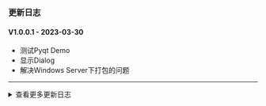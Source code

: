 ### 更新日志

#### V1.0.0.1 - 2023-03-30
* 测试Pyqt Demo
* 显示Dialog
* 解决Windows Server下打包的问题
---

<details onclose>
<summary>查看更多更新日志</summary>

</details>